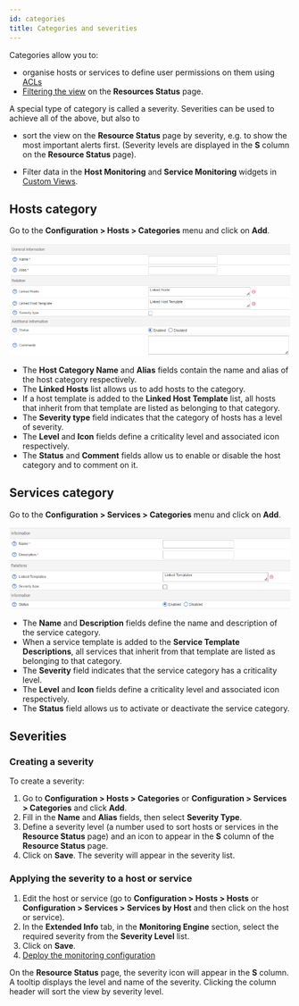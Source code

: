 ```yaml
---
id: categories
title: Categories and severities
---
```


Categories allow you to:

- organise hosts or services to define user permissions on them using [ACLs](../../managing-users-contacts/acl.md)
- [Filtering the view](../../events-alerts/viewing-events/resources-status.md#filtering-events) on the **Resources Status** page.

A special type of category is called a severity. Severities can be used to achieve all of the above, but also to

- sort the view on the **Resource Status** page by severity, e.g. to show the most important alerts first. (Severity levels are displayed in the **S** column on the **Resource Status** page).

- Filter data in the **Host Monitoring** and **Service Monitoring** widgets in [Custom Views](../../events-alerts/viewing-events/create-custom-view.md).

## Hosts category

Go to the **Configuration > Hosts > Categories** menu and click on **Add**.

![image](../../assets/monitoring-resources/organizing-hosts-and-services/08hostcategory.png)

* The **Host Category Name** and **Alias** fields contain the name and alias of the host category respectively.
* The **Linked Hosts** list allows us to add hosts to the category.
* If a host template is added to the **Linked Host Template** list, all hosts that inherit from that template are listed as belonging to that category.
* The **Severity type** field indicates that the category of hosts has a level of severity.
* The **Level** and **Icon** fields define a criticality level and associated icon respectively.
* The **Status** and **Comment** fields allow us to enable or disable the host category and to comment on it.

## Services category

Go to the **Configuration > Services > Categories** menu and click on **Add**.

![image](../../assets/monitoring-resources/organizing-hosts-and-services/08servicecategory.png)

* The **Name** and **Description** fields define the name and description of the service category.
* When a service template is added to the **Service Template Descriptions**, all services that inherit from that template are listed as belonging to that category.
* The **Severity** field indicates that the service category has a criticality level.
* The **Level** and **Icon** fields define a criticality level and associated icon respectively.
* The **Status** field allows us to activate or deactivate the service category.

## Severities

### Creating a severity

To create a severity:

1. Go to **Configuration > Hosts > Categories** or **Configuration > Services > Categories** and click **Add**.
2. Fill in the **Name** and **Alias** fields, then select **Severity Type**.
3. Define a severity level (a number used to sort hosts or services in the **Resource Status** page) and an icon to appear in the **S** column of the **Resource Status** page.
4. Click on **Save**. The severity will appear in the severity list.

### Applying the severity to a host or service

1. Edit the host or service (go to **Configuration > Hosts > Hosts** or **Configuration > Services > Services by Host** and then click on the host or service).
2. In the **Extended Info** tab, in the **Monitoring Engine** section, select the required severity from the **Severity Level** list.
3. Click on **Save**.
4. [Deploy the monitoring configuration](../export-configuration)

On the **Resource Status** page, the severity icon will appear in the **S** column. A tooltip displays the level and name of the severity. Clicking the column header will sort the view by severity level.
